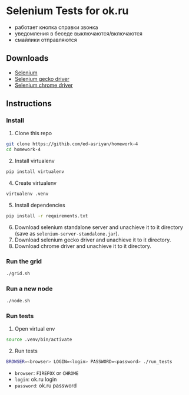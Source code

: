 # Selenium Tests for ok.ru
- работает кнопка справки звонка
- уведомления в беседе выключаются/включаются
- смайлики отправляются
## Downloads
* [Selenium](http://selenium-release.storage.googleapis.com/index.html?path=3.7)
* [Selenium gecko driver](https://github.com/mozilla/geckodriver/releases)
* [Selenium chrome driver](http://chromedriver.storage.googleapis.com/index.html?path=2.33)

## Instructions
### Install
1. Clone this repo
```bash
git clone https://githib.com/ed-asriyan/homework-4
cd homework-4
```

2. Install virtualenv
```bash
pip install virtualenv
```

4. Create virtualenv
```bash
virtualenv .venv
```

5. Install dependencies
```bash
pip install -r requirements.txt
```

6. Download selenium standalone server and unachieve it to it directory (save as `selenium-server-standalone.jar`).
7. Download selenium gecko driver and unachieve it to it directory.
8. Download chrome driver and unachieve it to it directory.

### Run the grid
```bash
./grid.sh
```

### Run a new node
```bash
./node.sh
```
### Run tests
1. Open virtual env
```bash
source .venv/bin/activate
```

2. Run tests
```bash
BROWSER=<browser> LOGIN=<login> PASSWORD=<password> ./run_tests
```
* `browser`: `FIREFOX` or `CHROME`
* `login`: ok.ru login
* `password`: ok.ru password
